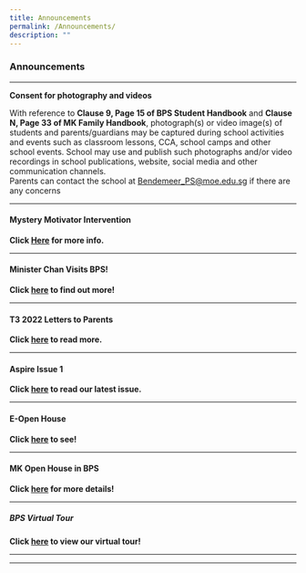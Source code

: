 ```yaml
---
title: Announcements
permalink: /Announcements/
description: ""
---
```

### Announcements

***

**Consent for photography and videos**

With reference to **Clause 9, Page 15 of BPS Student Handbook** and **Clause N, Page 33 of MK Family Handbook**, photograph(s) or video image(s) of students and parents/guardians may be captured during school activities and events such as classroom lessons, CCA, school camps and other school events. School may use and publish such photographs and/or video recordings in school publications, website, social media and other communication channels.  
Parents can contact the school at [Bendemeer\_PS@moe.edu.sg](mailto:Bendemeer_PS@moe.edu.sg) if there are any concerns

***

#### Mystery Motivator Intervention

**Click [Here](https://moe-bendemeerpri-staging.netlify.app/our-people/for-parents/parents-engagement-resources/mlu/mmi) for more info.**

***

#### Minister Chan Visits BPS!

**Click [here](https://moe-bendemeerpri-staging.netlify.app/our-people/our-partners/mr-chan-chun-sing-minister-for-education-visits-bps) to find out more!**

***

#### T3 2022 Letters to Parents

**Click [here](https://moe-bendemeerpri-staging.netlify.app/our-people/for-parents/letter-to-parents/2022-communications/term-3-2022/overview) to read more.**

***

#### Aspire Issue 1

**Click [here](https://moe-bendemeerpri-staging.netlify.app/about-us/aspire-newsletter) to read our latest issue.**

***

#### E-Open House

**Click [here](https://moe-bendemeerpri-staging.netlify.app/about-us/the-bendemeer-experience) to see!**

***

#### MK Open House in BPS

**Click [here](https://moe-bendemeerpri-staging.netlify.app/about-us/moe-kindergarten) for more details!**

***

##### BPS Virtual Tour

**Click [here](https://moe-bendemeerpri-staging.netlify.app/about-us/virtual-tour-of-bps) to view our virtual tour!**

***

***